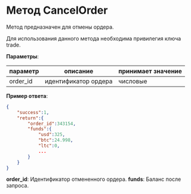 # Метод CancelOrder

Метод предназначен для отмены ордера.

Для использования данного метода необходима привилегия ключа trade.

**Параметры**:

**параметр** | **описание** | **принимает значение**
------------ | ------------ | -------------
order_id | идентификатор ордера | числовые 

**Пример ответа**:
```json
{
	"success":1,
	"return":{
		"order_id":343154,
		"funds":{
			"usd":325,
			"btc":24.998,
			"ltc":0,
			...
		}
	}
}
```

**order_id**: Идентификатор отмененного ордера.
**funds**: Баланс после запроса.
